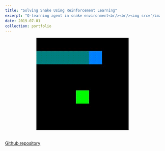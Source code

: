 ```yaml
---
title: "Solving Snake Using Reinforcement Learning"
excerpt: "Q-learning agent in snake environment<br/><br/><img src='/images/snake.gif'>"
date: 2019-07-01
collection: portfolio
---
```


<div style="text-align:center"><img src='/images/snake.gif'></div>
<br/>

[Github repository](https://github.com/51616/openai_requests_for_research/tree/master/snake)
